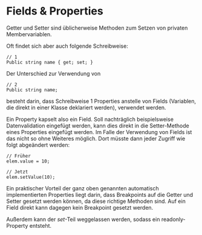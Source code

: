 # Fields & Properties

Getter und Setter sind üblicherweise Methoden zum Setzen von privaten Membervariablen.

Oft findet sich aber auch folgende Schreibweise:

```CSharp
// 1
Public string name { get; set; }
```

Der Unterschied zur Verwendung von

```CSharp
// 2
Public string name;
```

besteht darin, dass Schreibweise 1 Properties anstelle von Fields (Variablen, die direkt in einer Klasse deklariert werden), verwendet werden.

Ein Property kapselt also ein Field. Soll nachträglich beispielsweise Datenvalidation eingefügt werden, kann dies direkt in die Setter-Methode eines Properties eingefügt werden. Im Falle der Verwendung von Fields ist das nicht so ohne Weiteres möglich. Dort müsste dann jeder Zugriff wie folgt abgeändert werden:

```CSharp
// Früher
elem.value = 10;

// Jetzt
elem.setValue(10);
```

Ein praktischer Vorteil der ganz oben genannten automatisch implementierten Properties liegt darin, dass Breakpoints auf die Getter und Setter gesetzt werden können, da diese richtige Methoden sind. Auf ein Field direkt kann dagegen kein Breakpoint gesetzt werden.

Außerdem kann der *set*-Teil weggelassen werden, sodass ein readonly-Property entsteht.
